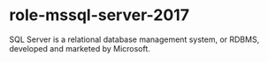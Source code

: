 # role-mssql-server-2017
SQL Server is a relational database management system, or RDBMS, developed and marketed by Microsoft.
